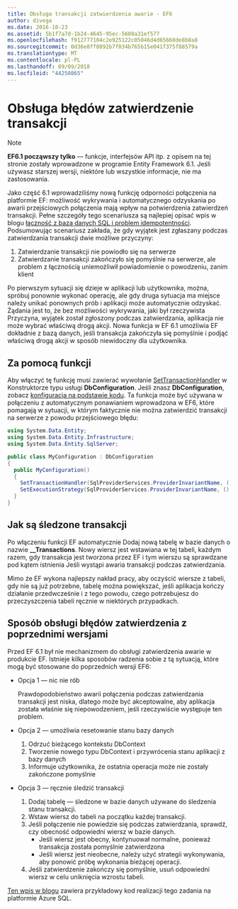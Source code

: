 ```yaml
---
title: Obsługa transakcji zatwierdzenia awarie - EF6
author: divega
ms.date: 2016-10-23
ms.assetid: 5b1f7a7d-1b24-4645-95ec-5608a31ef577
ms.openlocfilehash: f912777104c2e925122c05046d4d65660de8b8a8
ms.sourcegitcommit: 0d36e8ff0892b7f034b765b15e041f375f88579a
ms.translationtype: MT
ms.contentlocale: pl-PL
ms.lasthandoff: 09/09/2018
ms.locfileid: "44250865"
---
```

# <a name="handling-transaction-commit-failures"></a>Obsługa błędów zatwierdzenie transakcji
> [!NOTE]
> **EF6.1 począwszy tylko** — funkcje, interfejsów API itp. z opisem na tej stronie zostały wprowadzone w programie Entity Framework 6.1. Jeśli używasz starszej wersji, niektóre lub wszystkie informacje, nie ma zastosowania.  

Jako część 6.1 wprowadziliśmy nową funkcję odporności połączenia na platformie EF: możliwość wykrywania i automatycznego odzyskania po awarii przejściowych połączenia mają wpływ na potwierdzenia zatwierdzeń transakcji. Pełne szczegóły tego scenariusza są najlepiej opisać wpis w blogu [łączność z bazą danych SQL i problem idempotentności](http://blogs.msdn.com/b/adonet/archive/2013/03/11/sql-database-connectivity-and-the-idempotency-issue.aspx).  Podsumowując scenariusz zakłada, że gdy wyjątek jest zgłaszany podczas zatwierdzania transakcji dwie możliwe przyczyny:  

1. Zatwierdzanie transakcji nie powiodło się na serwerze
2. Zatwierdzanie transakcji zakończyło się pomyślnie na serwerze, ale problem z łącznością uniemożliwił powiadomienie o powodzeniu, zanim klient  

Po pierwszym sytuacji się dzieje w aplikacji lub użytkownika, można, spróbuj ponownie wykonać operację, ale gdy druga sytuacja ma miejsce należy unikać ponownych prób i aplikacji może automatycznie odzyskać. Żądania jest to, że bez możliwości wykrywania, jaki był rzeczywista Przyczyna, wyjątek został zgłoszony podczas zatwierdzania, aplikacja nie może wybrać właściwą drogą akcji. Nowa funkcja w EF 6.1 umożliwia EF dokładnie z bazą danych, jeśli transakcja zakończyła się pomyślnie i podjąć właściwą drogą akcji w sposób niewidoczny dla użytkownika.  

## <a name="using-the-feature"></a>Za pomocą funkcji  

Aby włączyć tę funkcję musi zawierać wywołanie [SetTransactionHandler](https://msdn.microsoft.com/library/system.data.entity.dbconfiguration.setdefaulttransactionhandler.aspx) w Konstruktorze typu usługi **DbConfiguration**. Jeśli znasz **DbConfiguration**, zobacz [konfiguracja na podstawie kodu](~/ef6/fundamentals/configuring/code-based.md). Ta funkcja może być używana w połączeniu z automatycznym ponawianiem wprowadzona w EF6, które pomagają w sytuacji, w którym faktycznie nie można zatwierdzić transakcji na serwerze z powodu przejściowego błędu:  

``` csharp
using System.Data.Entity;
using System.Data.Entity.Infrastructure;
using System.Data.Entity.SqlServer;

public class MyConfiguration : DbConfiguration  
{
  public MyConfiguration()  
  {  
    SetTransactionHandler(SqlProviderServices.ProviderInvariantName, () => new CommitFailureHandler());  
    SetExecutionStrategy(SqlProviderServices.ProviderInvariantName, () => new SqlAzureExecutionStrategy());  
  }  
}
```  

## <a name="how-transactions-are-tracked"></a>Jak są śledzone transakcji  

Po włączeniu funkcji EF automatycznie Dodaj nową tabelę w bazie danych o nazwie **__Transactions**. Nowy wiersz jest wstawiana w tej tabeli, każdym razem, gdy transakcja jest tworzona przez EF i tym wierszu są sprawdzane pod kątem istnienia Jeśli wystąpi awaria transakcji podczas zatwierdzania.  

Mimo że EF wykona najlepszy nakład pracy, aby oczyścić wiersze z tabeli, gdy nie są już potrzebne, tabelę można powiększać, jeśli aplikacja kończy działanie przedwcześnie i z tego powodu, czego potrzebujesz do przeczyszczenia tabeli ręcznie w niektórych przypadkach.  

## <a name="how-to-handle-commit-failures-with-previous-versions"></a>Sposób obsługi błędów zatwierdzenia z poprzednimi wersjami

Przed EF 6.1 był nie mechanizmem do obsługi zatwierdzenia awarie w produkcie EF. Istnieje kilka sposobów radzenia sobie z tą sytuacją, które mogą być stosowane do poprzednich wersji EF6:  

* Opcja 1 — nic nie rób  

  Prawdopodobieństwo awarii połączenia podczas zatwierdzania transakcji jest niska, dlatego może być akceptowalne, aby aplikacja została właśnie się niepowodzeniem, jeśli rzeczywiście występuje ten problem.  

* Opcja 2 — umożliwia resetowanie stanu bazy danych  

  1. Odrzuć bieżącego kontekstu DbContext  
  2. Tworzenie nowego typu DbContext i przywrócenia stanu aplikacji z bazy danych  
  3. Informuje użytkownika, że ostatnia operacja może nie zostały zakończone pomyślnie  

* Opcja 3 — ręcznie śledzić transakcji  

  1. Dodaj tabelę — śledzone w bazie danych używane do śledzenia stanu transakcji.  
  2. Wstaw wiersz do tabeli na początku każdej transakcji.  
  3. Jeśli połączenie nie powiedzie się podczas zatwierdzania, sprawdź, czy obecność odpowiedni wiersz w bazie danych.  
     - Jeśli wiersz jest obecny, kontynuował normalne, ponieważ transakcja została pomyślnie zatwierdzona  
     - Jeśli wiersz jest nieobecne, należy użyć strategii wykonywania, aby ponowić próbę wykonania bieżącej operacji.  
  4. Jeśli zatwierdzenie zakończy się pomyślnie, usuń odpowiedni wiersz w celu uniknięcia wzrostu tabeli.  

[Ten wpis w blogu](http://blogs.msdn.com/b/adonet/archive/2013/03/11/sql-database-connectivity-and-the-idempotency-issue.aspx) zawiera przykładowy kod realizacji tego zadania na platformie Azure SQL.  
